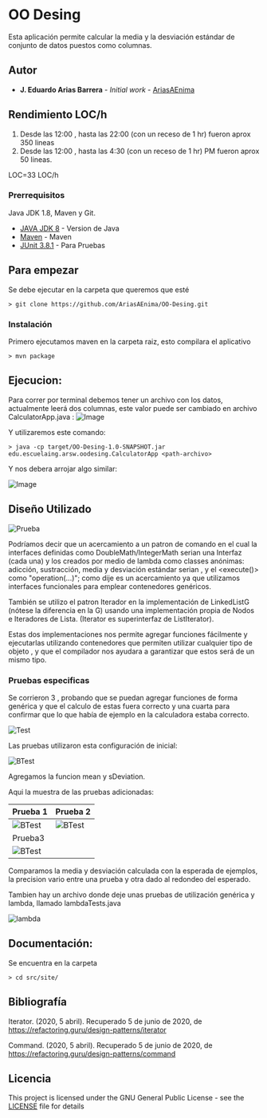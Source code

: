 # OO Desing

Esta aplicación permite calcular la media y la desviación estándar de conjunto de datos puestos como columnas.

## Autor

* **J. Eduardo Arias Barrera** - *Initial work* - [AriasAEnima](https://github.com/AriasAEnima)


## Rendimiento LOC/h

1. Desde las 12:00 , hasta las 22:00 (con un receso de 1 hr)  fueron aprox 350 lineas
2. Desde las 12:00 , hasta las 4:30 (con un receso de 1 hr)  PM fueron aprox 50 lineas.

LOC=33 LOC/h

### Prerrequisitos

Java JDK 1.8, Maven y Git.

* [JAVA JDK 8](http://www.oracle.com/technetwork/java/javase/overview/index.html) - Version de Java
* [Maven](https://maven.apache.org/) - Maven
* [JUnit 3.8.1](https://mvnrepository.com/artifact/junit/junit/3.8.1) - Para Pruebas

## Para empezar

Se debe ejecutar en la carpeta que queremos que esté
```
> git clone https://github.com/AriasAEnima/OO-Desing.git
```
### Instalación

Primero ejecutamos maven en la carpeta raiz, esto compilara el aplicativo

```
> mvn package
```

## Ejecucion:

Para correr por terminal debemos tener un archivo con los datos, actualmente leerá dos columnas, este valor puede ser cambiado en archivo CalculatorApp.java :
![Image](resources/ncol.PNG)

Y utilizaremos este comando:
```
> java -cp target/OO-Desing-1.0-SNAPSHOT.jar edu.escuelaing.arsw.oodesing.CalculatorApp <path-archivo>

```

Y nos debera arrojar algo similar:

![Image](resources/resultado.PNG)

## Diseño Utilizado

![Prueba](resources/modelo.PNG)

Podríamos decir que un acercamiento a un patron de comando en el cual la interfaces definidas como DoubleMath/IntegerMath serian una Interfaz <Comando> (cada una) y los creados por medio de lambda como classes anónimas: adicción, sustracción, media y desviación estándar serian <Comandos Concretos>, y el <execute()> como "operation(...)"; como dije es un acercamiento ya que utilizamos interfaces funcionales para emplear contenedores genéricos.

También se utilizo el patron Iterador en la implementación de LinkedListG (nótese la diferencia en la G) usando una implementación propia de Nodos e Iteradores de Lista. (Iterator es superinterfaz de ListIterator).

Estas dos implementaciones nos permite agregar funciones fácilmente y ejecutarlas utilizando contenedores que permiten utilizar cualquier tipo de objeto , y que el compilador nos ayudara a garantizar que estos será de un mismo tipo.

### Pruebas especificas
Se corrieron 3 , probando que se puedan agregar funciones de forma genérica y que el calculo de estas fuera correcto y una cuarta para confirmar que lo que había de ejemplo en la calculadora estaba correcto.

![Test](resources/test.PNG)

Las pruebas utilizaron esta configuración de inicial:

![BTest](resources/beforetest.PNG)

Agregamos la funcion mean y sDeviation.

Aqui la muestra de las pruebas adicionadas:

Prueba 1 | Prueba 2 |
---------|----------|
![BTest](resources/prueba1.PNG) | ![BTest](resources/prueba2.PNG)
Prueba3 |
![BTest](resources/prueba3.PNG) |

Comparamos la media y desviación calculada con la esperada de ejemplos, la precision vario entre una prueba y otra dado al redondeo del esperado.

Tambien hay un archivo donde deje unas pruebas de utilización genérica y lambda, llamado lambdaTests.java

![lambda](resources/lambda.PNG)
## Documentación:

Se encuentra en la carpeta
```
> cd src/site/
```

## Bibliografía

Iterator. (2020, 5 abril). Recuperado 5 de junio de 2020, de https://refactoring.guru/design-patterns/iterator

Command. (2020, 5 abril). Recuperado 5 de junio de 2020, de https://refactoring.guru/design-patterns/command
## Licencia

This project is licensed under the GNU General Public License - see the [LICENSE](LICENSE) file for details
